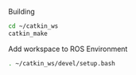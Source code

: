 Building

 ```bash
cd ~/catkin_ws
catkin_make
```

Add workspace to ROS Environment
 ```bash
. ~/catkin_ws/devel/setup.bash
```
